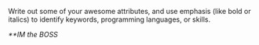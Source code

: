 Write out some of your awesome attributes, and use emphasis (like bold or italics) to identify keywords, programming languages, or skills.

_**IM the BOSS_
